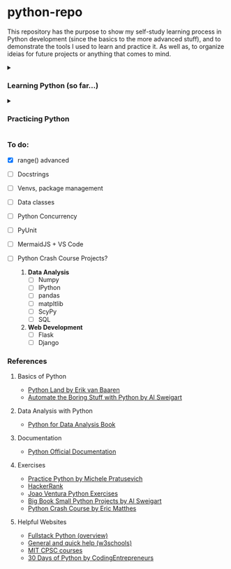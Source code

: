 
<h1> python-repo </h1>
<p>
This repository has the purpose to show my self-study learning process in Python development (since the basics to the more advanced stuff), and to demonstrate the tools I used to learn and practice it. As well as, to organize ideias for future projects or anything that comes to mind.
</p>

<details><summary><h3> Learning Python (so far...)</h3></summary>
<p>

1. **basics**
    - Installing Python3
    - Setting up an IDE (Visual Studio Code)
    - print() function
        - f-string format
    - range() function
    - basic datatypes (int, float, string, bool)
        - string methods
    - conditionals (if, else, elif)
    - loops (while, for)
        - break, continue statements
        - nested loops
    - function basics
2. **data_types**
    - lists
    - dictionary
    - sets
    - tuples
    - comprehensions
3. **iterator**
    - how it works in Python
    - iterator vs iterable
    - built-in iterators
    - making your own iterator with __iter__method and __next__method
4. **function_adv**
    - advanced concepts
        - forced keyword arguments
        - wrapper function
        - lambda functions
5. **objects**
    - basics
        - "self"
        - constructors
        - methods
        - creating instances, invoking a class
    - inheritance
        - overriding (methods, constructors)
6. **modules**
    - importing lib, modules
    - package
7. **OS_interacion**
    - w/r files
    - move, delete, create, rename files
    - file permissions, users and groups, file types
8. **data_processing**
    - JSON
    - YAML
    - requests lib
    - BeautifulSoup lib
9. **plotting**
    - bokeh lib
10. **exceptions**
    - try, except, else, finally
    - raising/throwing exceptions
</p>    
</details>    

<details><summary><h3>Practicing Python </h3></summary>
</p>

1. **PracticePythonDotOrg**
    - All exercises done (39 exercises)
        - Covers all basic functionalities (with increasing difficulty) 
</p>
</details>

       
<h3> To do: </h3>

- [x] range() advanced
- [ ] Docstrings
- [ ] Venvs, package management
- [ ] Data classes
- [ ] Python Concurrency
- [ ] PyUnit
- [ ] MermaidJS + VS Code
- [ ] Python Crash Course Projects?

    1. **Data Analysis**
        - [ ] Numpy
        - [ ] IPython
        - [ ] pandas
        - [ ] matpltlib
        - [ ] ScyPy
        - [ ] SQL
    
    2. **Web Development**
        - [ ] Flask
        - [ ] Django

<h3> References </h3>

1. Basics of Python
    - [Python Land by Erik van Baaren](https://python.land)
    - [Automate the Boring Stuff with Python by Al Sweigart](https://automatetheboringstuff.com/)

2. Data Analysis with Python
    - [Python for Data Analysis Book](https://www.cin.ufpe.br/~embat/Python%20for%20Data%20Analysis.pdf)

3. Documentation
    - [Python Official Documentation](https://docs.python.org/3/tutorial/index.html)

4. Exercises
    - [Practice Python by Michele Pratusevich](https://www.practicepython.org/)
    - [HackerRank](https://www.hackerrank.com/domains/python)
    - [Joao Ventura Python Exercises](https://joaoventura.net/static/files/python_exercises_book.pdf)
    - [Big Book Small Python Projects by Al Sweigart](https://edu.anarcho-copy.org/Programming%20Languages/Python/BigBookSmallPythonProjects.pdf)
    - [Python Crash Course by Eric Matthes](http://bedford-computing.co.uk/learning/wp-content/uploads/2015/10/No.Starch.Python.Oct_.2015.ISBN_.1593276036.pdf)

5. Helpful Websites
    - [Fullstack Python (overview)](https://www.fullstackpython.com/table-of-contents.html)
    - [General and quick help (w3schools)](https://www.w3schools.com/python/)
    - [MIT CPSC courses](https://ocw.mit.edu/search/?l=Undergraduate&s=department_course_numbers.sort_coursenum&t=Computer%20Science)
    - [30 Days of Python by CodingEntrepreneurs](https://www.youtube.com/playlist?list=PLEsfXFp6DpzQjDBvhNy5YbaBx9j-ZsUe6 )
        


